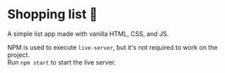 # Shopping list 📝
A simple list app made with vanilla HTML, CSS, and JS.  
  
NPM is used to execute `live-server`, but it's not required to work on the project.  
Run `npm start` to start the live server.

